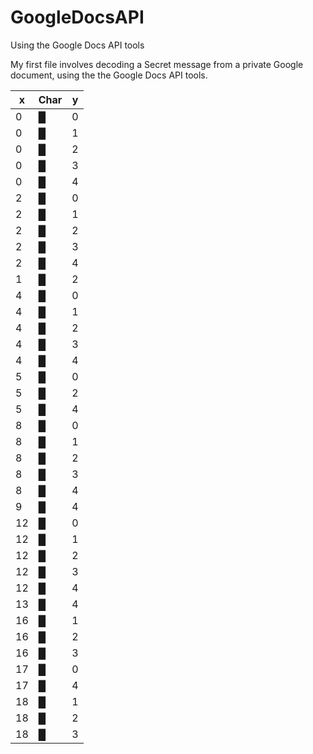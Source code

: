 # GoogleDocsAPI
Using the Google Docs API tools

My first file involves decoding a Secret message from a private Google document, using the the Google Docs API tools.

<table>
  <thead>
    <tr>
      <th>x</th>
      <th>Char</th>
      <th>y</th>
    </tr>
  </thead>
  <tbody>
    <tr><td>0</td><td>█</td><td>0</td></tr>
    <tr><td>0</td><td>█</td><td>1</td></tr>
    <tr><td>0</td><td>█</td><td>2</td></tr>
    <tr><td>0</td><td>█</td><td>3</td></tr>
    <tr><td>0</td><td>█</td><td>4</td></tr>
    <tr><td>2</td><td>█</td><td>0</td></tr>
    <tr><td>2</td><td>█</td><td>1</td></tr>
    <tr><td>2</td><td>█</td><td>2</td></tr>
    <tr><td>2</td><td>█</td><td>3</td></tr>
    <tr><td>2</td><td>█</td><td>4</td></tr>
    <tr><td>1</td><td>█</td><td>2</td></tr>
    <tr><td>4</td><td>█</td><td>0</td></tr>
    <tr><td>4</td><td>█</td><td>1</td></tr>
    <tr><td>4</td><td>█</td><td>2</td></tr>
    <tr><td>4</td><td>█</td><td>3</td></tr>
    <tr><td>4</td><td>█</td><td>4</td></tr>
    <tr><td>5</td><td>█</td><td>0</td></tr>
    <tr><td>5</td><td>█</td><td>2</td></tr>
    <tr><td>5</td><td>█</td><td>4</td></tr>
    <tr><td>8</td><td>█</td><td>0</td></tr>
    <tr><td>8</td><td>█</td><td>1</td></tr>
    <tr><td>8</td><td>█</td><td>2</td></tr>
    <tr><td>8</td><td>█</td><td>3</td></tr>
    <tr><td>8</td><td>█</td><td>4</td></tr>
    <tr><td>9</td><td>█</td><td>4</td></tr>
    <tr><td>12</td><td>█</td><td>0</td></tr>
    <tr><td>12</td><td>█</td><td>1</td></tr>
    <tr><td>12</td><td>█</td><td>2</td></tr>
    <tr><td>12</td><td>█</td><td>3</td></tr>
    <tr><td>12</td><td>█</td><td>4</td></tr>
    <tr><td>13</td><td>█</td><td>4</td></tr>
    <tr><td>16</td><td>█</td><td>1</td></tr>
    <tr><td>16</td><td>█</td><td>2</td></tr>
    <tr><td>16</td><td>█</td><td>3</td></tr>
    <tr><td>17</td><td>█</td><td>0</td></tr>
    <tr><td>17</td><td>█</td><td>4</td></tr>
    <tr><td>18</td><td>█</td><td>1</td></tr>
    <tr><td>18</td><td>█</td><td>2</td></tr>
    <tr><td>18</td><td>█</td><td>3</td></tr>
  </tbody>
</table>
